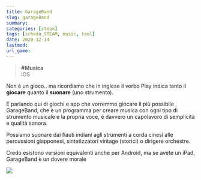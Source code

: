 ```yaml
---
title: GarageBand
slug: garageBand
summary: 
categories: [steam]
tags: [scheda_STEAM, music, tool]
date: 2020-12-14
lastmod: 
url_game: 
---
```

> **#Musica**  
> iOS

Non è un gioco.. ma ricordiamo che in inglese il verbo Play indica tanto il **giocare** quanto il **suonare** (uno strumento).

E parlando qui di giochi e app che vorremmo giocare il più possibile , GarageBand, che è un programma per creare musica con ogni tipo di strumento musicale e la propria voce, è davvero un capolavoro di semplicità e qualità sonora.

Possiamo suonare dai flauti indiani agli strumenti a corda cinesi alle percussioni giapponesi, sintetizzatori vintage (storici) o dirigere orchestre.

Credo esistono versioni equivalenti anche per Android, ma se avete un iPad, GarageBand è un dovere morale

![](steam_garageband.jpg)
